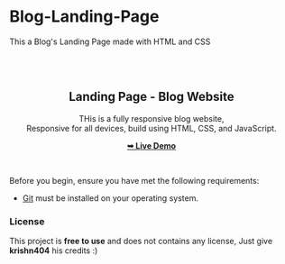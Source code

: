 # Blog-Landing-Page
This a Blog's Landing Page made with HTML and CSS

<div align="center">
  
  
  <br />
  <br />

  <h2 align="center">Landing Page - Blog Website</h2>

  THis is a fully responsive blog website, <br />Responsive for all devices, build using HTML, CSS, and JavaScript.

  <a href="https://blog-landing-page-sigma.vercel.app/"><strong>➥ Live Demo</strong></a>

</div>

<br />



Before you begin, ensure you have met the following requirements:

* [Git](https://git-scm.com/downloads "Download Git") must be installed on your operating system.

### License

This project is **free to use** and does not contains any license, Just give **krishn404** his credits :)

